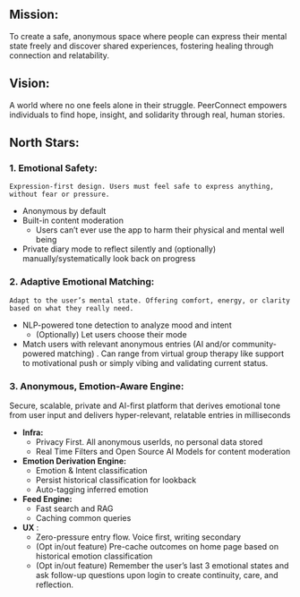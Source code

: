 ## Mission:

To create a safe, anonymous space where people can express their mental state freely and discover shared experiences, fostering healing through connection and relatability.

## Vision:

A world where no one feels alone in their struggle. PeerConnect empowers individuals to find hope, insight, and solidarity through real, human stories.

## North Stars:

### 1\. Emotional Safety: 

    Expression-first design. Users must feel safe to express anything, without fear or pressure.

* Anonymous by default   
* Built-in content moderation   
  * Users can’t ever use the app to harm their physical and mental well being  
* Private diary mode to reflect silently and (optionally) manually/systematically look back on progress


### 2\. Adaptive Emotional Matching: 

    Adapt to the user’s mental state. Offering comfort, energy, or clarity based on what they really need.

* NLP-powered tone detection to analyze mood and intent   
  * (Optionally) Let users choose their mode  
* Match users with relevant anonymous entries (AI and/or  community-powered matching) . Can range from virtual group therapy like support to motivational push or simply vibing and validating current status. 


### 3\. Anonymous, Emotion-Aware Engine:

   Secure, scalable, private and AI-first platform that derives emotional tone from user input and delivers hyper-relevant, relatable entries in milliseconds

* **Infra:**  
  * Privacy First. All anonymous userIds, no personal data stored  
  * Real Time Filters and Open Source AI Models for content moderation  
* **Emotion Derivation Engine:**   
  * Emotion & Intent classification  
  * Persist historical classification for lookback  
  * Auto-tagging inferred emotion  
* **Feed Engine:**	  
  * Fast search and RAG  
  * Caching common queries  
* **UX** :   
  * Zero-pressure entry flow. Voice first, writing secondary  
  * (Opt in/out feature) Pre-cache outcomes on home page based on historical emotion classification  
  * (Opt in/out feature) Remember the user’s last 3 emotional states and ask follow-up questions upon login to create continuity, care, and reflection.

## 

  